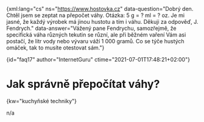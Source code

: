 
{xml:lang="cs" ns="https://www.hostovka.cz" data-question="Dobrý den. Chtěl jsem se zeptat na přepočet váhy. Otázka: 5 g = ? ml = ? oz. Je mi jasné, že každý výrobek má jinou hustotu a tím i váhu. Děkuji za odpověď, J. Fendrych." data-answer="Vážený pane Fendrychu, samozřejmě, že specifická váha různých tekutin se různí, ale při běžném vaření Vám asi postačí, že litr vody nebo vývaru váží 1 000 gramů. Co se týče hustých omáček, tak to musíte otestovat sám."}

{id="faq17" author="InternetGuru" ctime="2021-07-01T17:48:21+02:00"}

# Jak správně přepočítat váhy?

{kw="kuchyňské techniky"}

n/a

